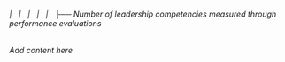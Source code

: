###### |   |   |   |   |   ├── Number of leadership competencies measured through performance evaluations

*Add content here*